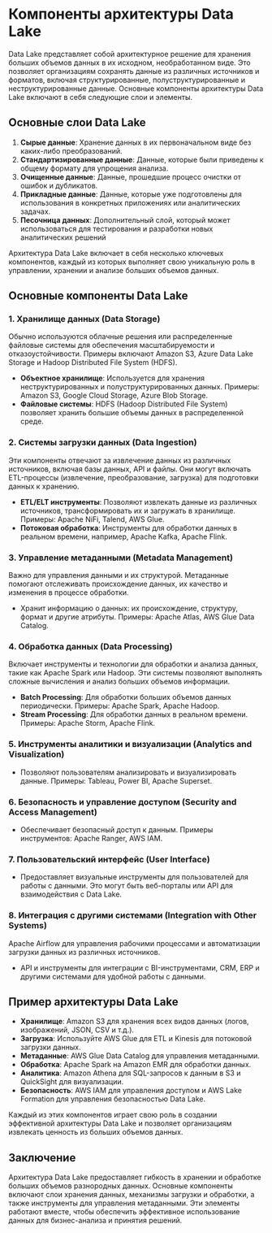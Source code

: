 # Компоненты архитектуры Data Lake

Data Lake представляет собой архитектурное решение для хранения больших объемов данных в их исходном, необработанном виде. Это позволяет организациям сохранять данные из различных источников и форматов, включая структурированные, полуструктурированные и неструктурированные данные. Основные компоненты архитектуры Data Lake включают в себя следующие слои и элементы.

## Основные слои Data Lake

1.  **Сырые данные**: Хранение данных в их первоначальном виде без каких-либо преобразований.
2.  **Стандартизированные данные**: Данные, которые были приведены к общему формату для упрощения анализа.
3.  **Очищенные данные**: Данные, прошедшие процесс очистки от ошибок и дубликатов.
4.  **Прикладные данные**: Данные, которые уже подготовлены для использования в конкретных приложениях или аналитических задачах.
5.  **Песочница данных**: Дополнительный слой, который может использоваться для тестирования и разработки новых аналитических решений

Архитектура Data Lake включает в себя несколько ключевых компонентов, каждый из которых выполняет свою уникальную роль в управлении, хранении и анализе больших объемов данных.

## Основные компоненты Data Lake

### 1.  **Хранилище данных (Data Storage)**

Обычно используются облачные решения или распределенные файловые системы для обеспечения масштабируемости и отказоустойчивости. Примеры включают Amazon S3, Azure Data Lake Storage и Hadoop Distributed File System (HDFS).

-   **Объектное хранилище**: Используется для хранения неструктурированных и полуструктурированных данных. Примеры: Amazon S3, Google Cloud Storage, Azure Blob Storage.
-   **Файловые системы**: HDFS (Hadoop Distributed File System) позволяет хранить большие объемы данных в распределенной среде.

### 2.  **Системы загрузки данных (Data Ingestion)**

Эти компоненты отвечают за извлечение данных из различных источников, включая базы данных, API и файлы. Они могут включать ETL-процессы (извлечение, преобразование, загрузка) для подготовки данных к хранению.

-   **ETL/ELT инструменты**: Позволяют извлекать данные из различных источников, трансформировать их и загружать в хранилище. Примеры: Apache NiFi, Talend, AWS Glue.
-   **Потоковая обработка**: Инструменты для обработки данных в реальном времени, например, Apache Kafka, Apache Flink.

### 3.  **Управление метаданными (Metadata Management)**

Важно для управления данными и их структурой. Метаданные помогают отслеживать происхождение данных, их качество и изменения в процессе обработки.

-   Хранит информацию о данных: их происхождение, структуру, формат и другие атрибуты. Примеры: Apache Atlas, AWS Glue Data Catalog.

### 4.  **Обработка данных (Data Processing)**

Включает инструменты и технологии для обработки и анализа данных, такие как Apache Spark или Hadoop. Эти системы позволяют выполнять сложные вычисления и анализ больших объемов информации.

-   **Batch Processing**: Для обработки больших объемов данных периодически. Примеры: Apache Spark, Apache Hadoop.
-   **Stream Processing**: Для обработки данных в реальном времени. Примеры: Apache Storm, Apache Flink.

### 5.  **Инструменты аналитики и визуализации (Analytics and Visualization)**

-   Позволяют пользователям анализировать и визуализировать данные. Примеры: Tableau, Power BI, Apache Superset.

### 6.  **Безопасность и управление доступом (Security and Access Management)**

-   Обеспечивает безопасный доступ к данным. Примеры инструментов: Apache Ranger, AWS IAM.

### 7.  **Пользовательский интерфейс (User Interface)**

-   Предоставляет визуальные инструменты для пользователей для работы с данными. Это могут быть веб-порталы или API для взаимодействия с Data Lake.

### 8.  **Интеграция с другими системами (Integration with Other Systems)**

Apache Airflow для управления рабочими процессами и автоматизации загрузки данных из различных источников.

-   API и инструменты для интеграции с BI-инструментами, CRM, ERP и другими системами для удобной работы с данными.

## Пример архитектуры Data Lake

-   **Хранилище**: Amazon S3 для хранения всех видов данных (логов, изображений, JSON, CSV и т.д.).
-   **Загрузка**: Используйте AWS Glue для ETL и Kinesis для потоковой загрузки данных.
-   **Метаданные**: AWS Glue Data Catalog для управления метаданными.
-   **Обработка**: Apache Spark на Amazon EMR для обработки данных.
-   **Аналитика**: Amazon Athena для SQL-запросов к данным в S3 и QuickSight для визуализации.
-   **Безопасность**: AWS IAM для управления доступом и AWS Lake Formation для управления безопасностью Data Lake.

Каждый из этих компонентов играет свою роль в создании эффективной архитектуры Data Lake и позволяет организациям извлекать ценность из больших объемов данных.

## Заключение

Архитектура Data Lake предоставляет гибкость в хранении и обработке больших объемов разнородных данных. Основные компоненты включают слои хранения данных, механизмы загрузки и обработки, а также инструменты для управления метаданными. Эти элементы работают вместе, чтобы обеспечить эффективное использование данных для бизнес-анализа и принятия решений.